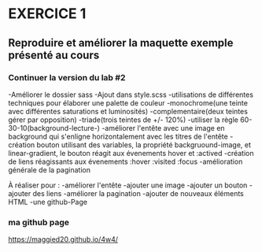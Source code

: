 # EXERCICE 1
## Reproduire et améliorer la maquette exemple présenté au cours

### Continuer la version du lab #2

-Améliorer le dossier sass
-Ajout dans style.scss
-utilisations de différentes techniques pour élaborer une palette de couleur
    -monochrome(une teinte avec différentes saturations et luminosités)
    -complementaire(deux teintes gérer par opposition)
    -triade(trois teintes de +/- 120%)
    -utiliser la règle 60-30-10(background-lecture-)
    -améliorer l'entête avec une image en background qui s'enligne horizontalement avec les titres de l'entête
    -création bouton utilisant des variables, la propriété backgruound-image, et linear-gradient, le bouton réagit aux évenements hover et :actived
    -création de liens réagissants aux évenements :hover :visited :focus
    -amélioration générale de la pagination

À réaliser pour :
-améliorer l'entête
-ajouter une image
-ajouter un bouton
-ajouter des liens
-améliorer la pagination
-ajouter de nouveaux éléments HTML
-une github-Page


### ma github page

https://maggied20.github.io/4w4/